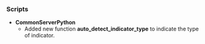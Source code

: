 ### Scripts
- __CommonServerPython__
  - Added new function **auto_detect_indicator_type** to indicate the type of indicator.